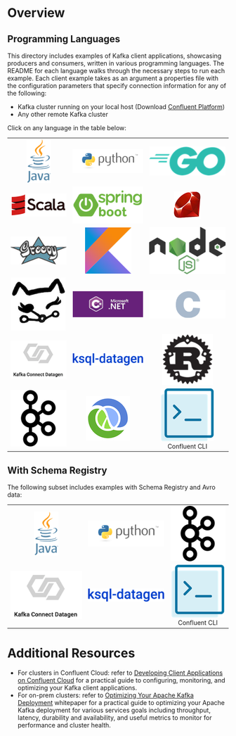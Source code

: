 # Overview

## Programming Languages

This directory includes examples of Kafka client applications, showcasing producers and consumers, written in various programming languages.
The README for each language walks through the necessary steps to run each example.
Each client example takes as an argument a properties file with the configuration parameters that specify connection information for any of the following:

* Kafka cluster running on your local host (Download [Confluent Platform](https://www.confluent.io/download/?utm_source=github&utm_medium=demo&utm_campaign=ch.examples_type.community_content.clients-ccloud))
* Any other remote Kafka cluster

Click on any language in the table below:

|                                   |                                                 |                                   |
|:---------------------------------:|:-----------------------------------------------:|:---------------------------------:|
| [![](images/java.png)](java/)     | [![](images/python.png)](python/)               | [![](images/go.png)](go/)         |
| [![](images/scala.png)](scala/)   | [![](images/springboot.png)](java-springboot/)  | [![](images/ruby.png)](ruby/)     |
| [![](images/groovy.png)](groovy/) | [![](images/kotlin.png)](kotlin/)               | [![](images/nodejs.png)](https://developer.confluent.io/get-started/nodejs/) |
| [![](images/kcat.jpg)](kcat/)     | [![](images/dotnet.png)](csharp/)           | [![](images/c.png)](c/) |
| [![](images/kafka-connect-datagen.png)](kafka-connect-datagen/) | [![](images/ksql-datagen.png)](ksql-datagen/) | [![](images/rust.png)](rust/) |
| [![](images/kafka.png)](kafka-commands/) | [![](images/clojure.png)](clojure/) | [![](images/confluent-cli.png)](confluent-cli/) <br>Confluent CLI |

## With Schema Registry

The following subset includes examples with Schema Registry and Avro data:

|                                   |                                                 |                                   |
|:---------------------------------:|:-----------------------------------------------:|:---------------------------------:|
| [![](images/java.png)](java/)     | [![](images/python.png)](python/)               | [![](images/kafka.png)](kafka-commands/) |
| [![](images/kafka-connect-datagen.png)](kafka-connect-datagen/) | [![](images/ksql-datagen.png)](ksql-datagen/) | [![](images/confluent-cli.png)](confluent-cli/) <br>Confluent CLI |

# Additional Resources


* For clusters in Confluent Cloud: refer to [Developing Client Applications on Confluent Cloud](https://docs.confluent.io/cloud/current/client-apps/index.html) for a practical guide to configuring, monitoring, and optimizing your Kafka client applications.
* For on-prem clusters: refer to [Optimizing Your Apache Kafka Deployment](https://www.confluent.io/white-paper/optimizing-your-apache-kafka-deployment?utm_source=github&utm_medium=demo&utm_campaign=ch.examples_type.community_content.clients) whitepaper for a practical guide to optimizing your Apache Kafka deployment for various services goals including throughput, latency, durability and availability, and useful metrics to monitor for performance and cluster health.
